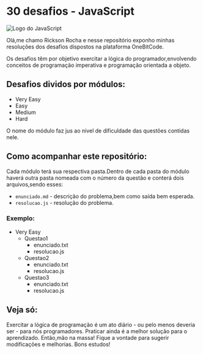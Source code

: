 # 30 desafios  - JavaScript
![Logo do JavaScript](https://seeklogo.com/images/J/javascript-js-logo-2949701702-seeklogo.com.png)

<p>Olá,me chamo Rickson Rocha e nesse repositório exponho minhas resoluções dos desafios dispostos na plataforma OneBitCode.<p>

Os desafios têm por objetivo exercitar a lógica do programador,envolvendo conceitos de programação imperativa e programação orientada a objeto.

## Desafios dividos por módulos:
 -  Very Easy
-   Easy
- Medium
- Hard
<p> O nome do módulo faz jus ao nivel de dificuldade das questões contidas nele.<p>

## Como acompanhar este repositório:
<p>Cada módulo terá sua respectiva pasta.Dentro de cada pasta do módulo haverá outra pasta nomeada com o número da questão e conterá dois arquivos,sendo esses: 

- `enunciado.md`  - descrição do problema,bem como saída bem esperada.
- `resolucao.js` - resolução do problema.

### Exemplo:
- Very Easy
  - Questao1
    - enunciado.txt
    - resolucao.js
  - Questao2
    - enunciado.txt
    - resolucao.js
  - Questao3
    - enunciado.txt
    - resolucao.js



## Veja só:
<p> Exercitar a lógica de programação é um ato diário - ou pelo menos deveria ser - para nós programadores. Praticar ainda é a melhor solução para o aprendizado. Então,mão na massa! Fique a vontade para sugerir modificações e melhorias. Bons estudos! <p>
